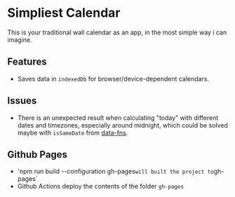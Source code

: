 # Simpliest Calendar
This is your traditional wall calendar as an app, in the most simple way i can imagine.

## Features
- Saves data in `indexedDb` for browser/device-dependent calendars.

## Issues
- There is an unexpected result when calculating "today" with different dates and timezones, especially around midnight, which could be solved maybe with `isSameDate` from [data-fns](https://date-fns.org).

## Github Pages
- 'npm run build --configuration gh-pages` will built the project to `gh-pages`
- Github Actions deploy the contents of the folder `gh-pages` 
